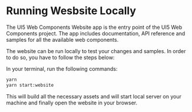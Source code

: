 # Running Wesbsite Locally

The UI5 Web Components Website app is the entry point of the UI5 Web Components project. 
The app includes documentation, API reference and samples for all the available web components.

The website can be run locally to test your changes and samples.
In order to do so, you have to follow the steps below:

In your terminal, run the following commands:

```bash
yarn
yarn start:website
```

This will build all the necessary assets and will start local server on your machine
and finally open the website in your browser.
